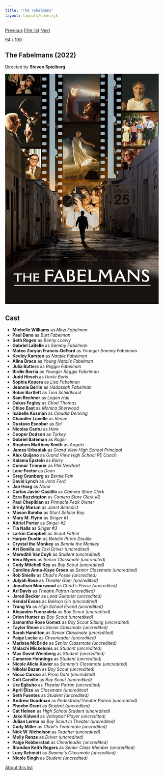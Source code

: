 ```yaml
---
title: "The Fabelmans"
layout: layouts/home.njk
---
```


<nav class="films">
  <a class="prev" href="../the-banshees-of-inisherin">Previous</a>
  <a href="../">Film list</a>
  <a class="next" href="../empire-of-light">Next</a>
</nav>

<p>94 / 100</p>

<article class="film">
  <h1>The Fabelmans (2022)</h1>

  <p class="director">
    Directed by <strong>Steven Spielberg</strong>
  </p>

  <img src="../films/posters/the-fabelmans.jpg" alt="">

  <h2>
    Cast
  </h2>
  <ul>
    <li><strong>Michelle Williams</strong> as <em>Mitzi Fabelman</em></li>
<li><strong>Paul Dano</strong> as <em>Burt Fabelman</em></li>
<li><strong>Seth Rogen</strong> as <em>Benny Loewy</em></li>
<li><strong>Gabriel LaBelle</strong> as <em>Sammy Fabelman</em></li>
<li><strong>Mateo Zoryan Francis-DeFord</strong> as <em>Younger Sammy Fabelman</em></li>
<li><strong>Keeley Karsten</strong> as <em>Natalie Fabelman</em></li>
<li><strong>Alina Brace</strong> as <em>Young Natalie Fabelman</em></li>
<li><strong>Julia Butters</strong> as <em>Reggie Fabelman</em></li>
<li><strong>Birdie Borria</strong> as <em>Younger Reggie Fabelman</em></li>
<li><strong>Judd Hirsch</strong> as <em>Uncle Boris</em></li>
<li><strong>Sophia Kopera</strong> as <em>Lisa Fabelman</em></li>
<li><strong>Jeannie Berlin</strong> as <em>Hadassah Fabelman</em></li>
<li><strong>Robin Bartlett</strong> as <em>Tina Schildkraut</em></li>
<li><strong>Sam Rechner</strong> as <em>Logan Hall</em></li>
<li><strong>Oakes Fegley</strong> as <em>Chad Thomas</em></li>
<li><strong>Chloe East</strong> as <em>Monica Sherwood</em></li>
<li><strong>Isabelle Kusman</strong> as <em>Claudia Denning</em></li>
<li><strong>Chandler Lovelle</strong> as <em>Renee</em></li>
<li><strong>Gustavo Escobar</strong> as <em>Sal</em></li>
<li><strong>Nicolas Cantu</strong> as <em>Hark</em></li>
<li><strong>Cooper Dodson</strong> as <em>Turkey</em></li>
<li><strong>Gabriel Bateman</strong> as <em>Roger</em></li>
<li><strong>Stephen Matthew Smith</strong> as <em>Angelo</em></li>
<li><strong>James Urbaniak</strong> as <em>Grand View High School Principal</em></li>
<li><strong>Alex Quijano</strong> as <em>Grand View High School PE Coach</em></li>
<li><strong>Kalama Epstein</strong> as <em>Barry</em></li>
<li><strong>Connor Trinneer</strong> as <em>Phil Newhart</em></li>
<li><strong>Lane Factor</strong> as <em>Dean</em></li>
<li><strong>Greg Grunberg</strong> as <em>Bernie Fein</em></li>
<li><strong>David Lynch</strong> as <em>John Ford</em></li>
<li><strong>Jan Hoag</strong> as <em>Nona</em></li>
<li><strong>Carlos Javier Castillo</strong> as <em>Camera Store Clerk</em></li>
<li><strong>Ezra Buzzington</strong> as <em>Camera Store Clerk #2</em></li>
<li><strong>Paul Chepikian</strong> as <em>Pinnacle Peak Owner</em></li>
<li><strong>Brinly Marum</strong> as <em>Janet Benedict</em></li>
<li><strong>Mason Bumba</strong> as <em>Stunt Soldier Boy</em></li>
<li><strong>Mary M. Flynn</strong> as <em>Singer #1</em></li>
<li><strong>Adriel Porter</strong> as <em>Singer #2</em></li>
<li><strong>Tia Nalls</strong> as <em>Singer #3</em></li>
<li><strong>Larkin Campbell</strong> as <em>Scout Father</em></li>
<li><strong>Harper Dustin</strong> as <em>Natalie Photo Double</em></li>
<li><strong>Crystal the Monkey</strong> as <em>Bennie the Monkey</em></li>
<li><strong>Art Bonilla</strong> as <em>Taxi Driver (uncredited)</em></li>
<li><strong>Meredith VanCuyk</strong> as <em>Student (uncredited)</em></li>
<li><strong>Vera Myers</strong> as <em>Senior Classmate (uncredited)</em></li>
<li><strong>Cody Mitchell Key</strong> as <em>Boy Scout (uncredited)</em></li>
<li><strong>Caroline Anna-Kaye Green</strong> as <em>Senior Classmate (uncredited)</em></li>
<li><strong>Rob Shiells</strong> as <em>Chad's Posse (uncredited)</em></li>
<li><strong>Julyah Rose</strong> as <em>Theater Goer (uncredited)</em></li>
<li><strong>Jonathan Moorwood</strong> as <em>Chad's Posse (uncredited)</em></li>
<li><strong>Ari Davis</strong> as <em>Theatre Patron (uncredited)</em></li>
<li><strong>Jared Becker</strong> as <em>Lead Guitarist (uncredited)</em></li>
<li><strong>Kendal Evans</strong> as <em>Balloon Girl (uncredited)</em></li>
<li><strong>Trang Vo</strong> as <em>High School Friend (uncredited)</em></li>
<li><strong>Alejandro Fuenzalida</strong> as <em>Boy Scout (uncredited)</em></li>
<li><strong>Orion Hunter</strong> as <em>Boy Scout (uncredited)</em></li>
<li><strong>Samantha Rose Gomez</strong> as <em>Boy Scout Sibling (uncredited)</em></li>
<li><strong>Taylor Stone</strong> as <em>Senior Classmate (uncredited)</em></li>
<li><strong>Sarah Hamilton</strong> as <em>Senior Classmate (uncredited)</em></li>
<li><strong>Paige Locke</strong> as <em>Cheerleader (uncredited)</em></li>
<li><strong>Marissa McBride</strong> as <em>Senior Classmate (uncredited)</em></li>
<li><strong>Malachi Mickelonis</strong> as <em>Student (uncredited)</em></li>
<li><strong>Max David Weinberg</strong> as <em>Student (uncredited)</em></li>
<li><strong>Cameron Hennings</strong> as <em>Student (uncredited)</em></li>
<li><strong>Nicole Alicia Xavier</strong> as <em>Sammy’s Classmate (uncredited)</em></li>
<li><strong>Nikolai Bazan</strong> as <em>Boy Scout (uncredited)</em></li>
<li><strong>Nicco Caruso</strong> as <em>Prom Date (uncredited)</em></li>
<li><strong>Colt Carville</strong> as <em>Boy Scout (uncredited)</em></li>
<li><strong>Ure Egbuho</strong> as <em>Theater Patron (uncredited)</em></li>
<li><strong>April Elize</strong> as <em>Classmate (uncredited)</em></li>
<li><strong>Seth Fuentes</strong> as <em>Student (uncredited)</em></li>
<li><strong>Andrew Goodman</strong> as <em>Pedestrian/Theater Patron (uncredited)</em></li>
<li><strong>Phoebe Grant</strong> as <em>Student (uncredited)</em></li>
<li><strong>Cat Heinen</strong> as <em>High School Student (uncredited)</em></li>
<li><strong>Jake Kidwell</strong> as <em>Volleyball Player (uncredited)</em></li>
<li><strong>Julian Lerma</strong> as <em>Boy Scout in Theater (uncredited)</em></li>
<li><strong>Cody Miller</strong> as <em>Chad's Teammate (uncredited)</em></li>
<li><strong>Nick W. Nicholson</strong> as <em>Teacher (uncredited)</em></li>
<li><strong>Molly Renze</strong> as <em>Driver (uncredited)</em></li>
<li><strong>Paige Robberstad</strong> as <em>Cheerleader (uncredited)</em></li>
<li><strong>Brandon Keith Rogers</strong> as <em>Senior Class Member (uncredited)</em></li>
<li><strong>Lucy Schmidt</strong> as <em>Sammy's Classmate (uncredited)</em></li>
<li><strong>Nicole Singh</strong> as <em>Student (uncredited)</em></li>
  </ul>
</article>
<footer>
  <a href="../about">About this list</a>
</footer>
